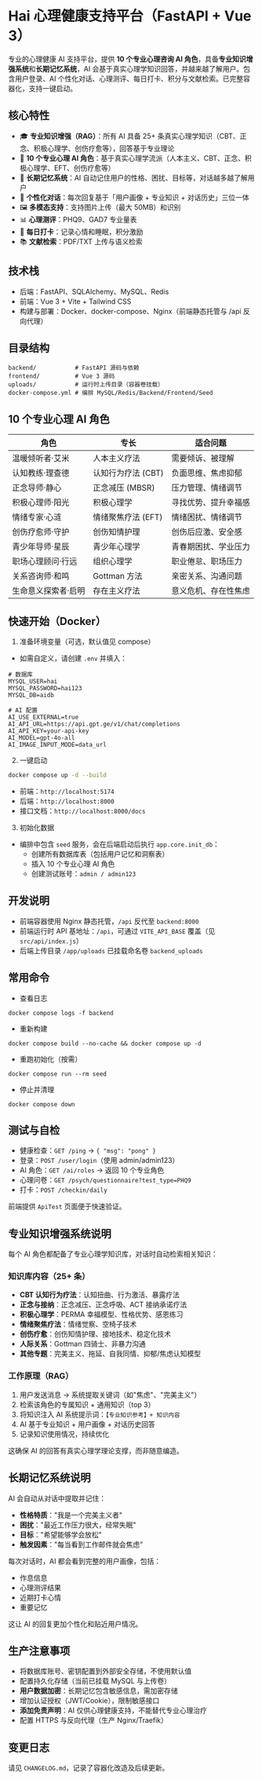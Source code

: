 # Hai 心理健康支持平台（FastAPI + Vue 3）

专业的心理健康 AI 支持平台，提供 **10 个专业心理咨询 AI 角色**，具备**专业知识增强系统**和**长期记忆系统**，AI 会基于真实心理学知识回答，并越来越了解用户。包含用户登录、AI 个性化对话、心理测评、每日打卡、积分与文献检索。已完整容器化，支持一键启动。

## 核心特性
- 🎓 **专业知识增强（RAG）**：所有 AI 具备 25+ 条真实心理学知识（CBT、正念、积极心理学、创伤疗愈等），回答基于专业理论
- 🧠 **10 个专业心理 AI 角色**：基于真实心理学流派（人本主义、CBT、正念、积极心理学、EFT、创伤疗愈等）
- 💭 **长期记忆系统**：AI 自动记住用户的性格、困扰、目标等，对话越多越了解用户
- 🎯 **个性化对话**：每次回复基于「用户画像 + 专业知识 + 对话历史」三位一体
- 🖼️ **多模态支持**：支持图片上传（最大 50MB）和识别
- 📊 **心理测评**：PHQ9、GAD7 专业量表
- 📝 **每日打卡**：记录心情和睡眠，积分激励
- 📚 **文献检索**：PDF/TXT 上传与语义检索

## 技术栈
- 后端：FastAPI、SQLAlchemy、MySQL、Redis
- 前端：Vue 3 + Vite + Tailwind CSS
- 构建与部署：Docker、docker-compose、Nginx（前端静态托管与 /api 反向代理）

## 目录结构
```
backend/           # FastAPI 源码与依赖
frontend/          # Vue 3 源码
uploads/           # 运行时上传目录（容器卷挂载）
docker-compose.yml # 编排 MySQL/Redis/Backend/Frontend/Seed
```

## 10 个专业心理 AI 角色

| 角色 | 专长 | 适合问题 |
|------|------|---------|
| 温暖倾听者·艾米 | 人本主义疗法 | 需要倾诉、被理解 |
| 认知教练·理查德 | 认知行为疗法 (CBT) | 负面思维、焦虑抑郁 |
| 正念导师·静心 | 正念减压 (MBSR) | 压力管理、情绪调节 |
| 积极心理师·阳光 | 积极心理学 | 寻找优势、提升幸福感 |
| 情绪专家·心涟 | 情绪聚焦疗法 (EFT) | 情绪困扰、情绪调节 |
| 创伤疗愈师·守护 | 创伤知情护理 | 创伤后应激、安全感 |
| 青少年导师·星辰 | 青少年心理学 | 青春期困扰、学业压力 |
| 职场心理顾问·行远 | 组织心理学 | 职业倦怠、职场压力 |
| 关系咨询师·和鸣 | Gottman 方法 | 亲密关系、沟通问题 |
| 生命意义探索者·启明 | 存在主义疗法 | 意义危机、存在性焦虑 |

## 快速开始（Docker）
1) 准备环境变量（可选，默认值见 compose）
- 如需自定义，请创建 `.env` 并填入：
```env
# 数据库
MYSQL_USER=hai
MYSQL_PASSWORD=hai123
MYSQL_DB=aidb

# AI 配置
AI_USE_EXTERNAL=true
AI_API_URL=https://api.gpt.ge/v1/chat/completions
AI_API_KEY=your-api-key
AI_MODEL=gpt-4o-all
AI_IMAGE_INPUT_MODE=data_url
```

2) 一键启动
```bash
docker compose up -d --build
```
- 前端：`http://localhost:5174`
- 后端：`http://localhost:8000`
- 接口文档：`http://localhost:8000/docs`

3) 初始化数据
- 编排中包含 `seed` 服务，会在后端启动后执行 `app.core.init_db`：
  - 创建所有数据库表（包括用户记忆和洞察表）
  - 插入 10 个专业心理 AI 角色
  - 创建测试账号：`admin / admin123`

## 开发说明
- 前端容器使用 Nginx 静态托管，`/api` 反代至 `backend:8000`
- 前端运行时 API 基地址：`/api`，可通过 `VITE_API_BASE` 覆盖（见 `src/api/index.js`）
- 后端上传目录 `/app/uploads` 已挂载命名卷 `backend_uploads`

## 常用命令
- 查看日志
```
docker compose logs -f backend
```
- 重新构建
```
docker compose build --no-cache && docker compose up -d
```
- 重跑初始化（按需）
```
docker compose run --rm seed
```
- 停止并清理
```
docker compose down
```

## 测试与自检
- 健康检查：`GET /ping` → `{ "msg": "pong" }`
- 登录：`POST /user/login`（使用 admin/admin123）
- AI 角色：`GET /ai/roles` → 返回 10 个专业角色
- 心理问卷：`GET /psych/questionnaire?test_type=PHQ9`
- 打卡：`POST /checkin/daily`

前端提供 `ApiTest` 页面便于快速验证。

## 专业知识增强系统说明
每个 AI 角色都配备了专业心理学知识库，对话时自动检索相关知识：

### 知识库内容（25+ 条）
- **CBT 认知行为疗法**：认知扭曲、行为激活、暴露疗法
- **正念与接纳**：正念减压、正念呼吸、ACT 接纳承诺疗法
- **积极心理学**：PERMA 幸福模型、性格优势、感恩练习
- **情绪聚焦疗法**：情绪觉察、空椅子技术
- **创伤疗愈**：创伤知情护理、接地技术、稳定化技术
- **人际关系**：Gottman 四骑士、非暴力沟通
- **其他专题**：完美主义、拖延、自我同情、抑郁/焦虑认知模型

### 工作原理（RAG）
1. 用户发送消息 → 系统提取关键词（如"焦虑"、"完美主义"）
2. 检索该角色的专属知识 + 通用知识（top 3）
3. 将知识注入 AI 系统提示词：`【专业知识参考】+ 知识内容`
4. AI 基于专业知识 + 用户画像 + 对话历史回答
5. 记录知识使用情况，持续优化

这确保 AI 的回答有真实心理学理论支撑，而非随意编造。

## 长期记忆系统说明
AI 会自动从对话中提取并记住：
- **性格特质**："我是一个完美主义者"
- **困扰**："最近工作压力很大，经常失眠"
- **目标**："希望能够学会放松"
- **触发因素**："每当看到工作邮件就会焦虑"

每次对话时，AI 都会看到完整的用户画像，包括：
- 作息信息
- 心理测评结果
- 近期打卡心情
- 重要记忆

这让 AI 的回复更加个性化和贴近用户情况。

## 生产注意事项
- 将数据库账号、密钥配置到外部安全存储，不使用默认值
- 配置持久化存储（当前已挂载 MySQL 与上传卷）
- **用户数据加密**：长期记忆包含敏感信息，需加密存储
- 增加认证授权（JWT/Cookie），限制敏感接口
- **添加免责声明**：AI 仅供心理健康支持，不能替代专业心理治疗
- 配置 HTTPS 与反向代理（生产 Nginx/Traefik）

## 变更日志
请见 `CHANGELOG.md`，记录了容器化改造及后续更新。
